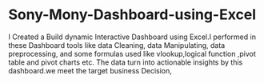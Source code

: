 # Sony-Mony-Dashboard-using-Excel
I Created a Build dynamic Interactive Dashboard using Excel.I performed in these Dashboard tools like data Cleaning, data Manipulating, data preprocessing, and some formulas used like vlookup,logical function ,pivot table and pivot charts etc. The data turn into actionable insights by this dashboard.we meet the target business Decision,
